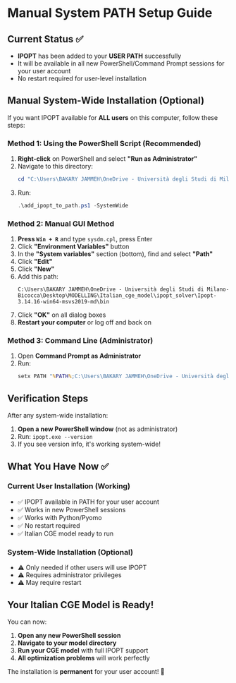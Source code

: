 # Manual System PATH Setup Guide

## Current Status ✅
- **IPOPT** has been added to your **USER PATH** successfully
- It will be available in all new PowerShell/Command Prompt sessions for your user account
- No restart required for user-level installation

## Manual System-Wide Installation (Optional)

If you want IPOPT available for **ALL users** on this computer, follow these steps:

### Method 1: Using the PowerShell Script (Recommended)
1. **Right-click** on PowerShell and select **"Run as Administrator"**
2. Navigate to this directory:
   ```powershell
   cd "C:\Users\BAKARY JAMMEH\OneDrive - Università degli Studi di Milano-Bicocca\Desktop\MODELLING\Italian_cge_model"
   ```
3. Run:
   ```powershell
   .\add_ipopt_to_path.ps1 -SystemWide
   ```

### Method 2: Manual GUI Method
1. **Press `Win + R`** and type `sysdm.cpl`, press Enter
2. Click **"Environment Variables"** button
3. In the **"System variables"** section (bottom), find and select **"Path"**
4. Click **"Edit"**
5. Click **"New"**
6. Add this path:
   ```
   C:\Users\BAKARY JAMMEH\OneDrive - Università degli Studi di Milano-Bicocca\Desktop\MODELLING\Italian_cge_model\ipopt_solver\Ipopt-3.14.16-win64-msvs2019-md\bin
   ```
7. Click **"OK"** on all dialog boxes
8. **Restart your computer** or log off and back on

### Method 3: Command Line (Administrator)
1. Open **Command Prompt as Administrator**
2. Run:
   ```cmd
   setx PATH "%PATH%;C:\Users\BAKARY JAMMEH\OneDrive - Università degli Studi di Milano-Bicocca\Desktop\MODELLING\Italian_cge_model\ipopt_solver\Ipopt-3.14.16-win64-msvs2019-md\bin" /M
   ```

## Verification Steps
After any system-wide installation:

1. **Open a new PowerShell window** (not as administrator)
2. Run: `ipopt.exe --version`
3. If you see version info, it's working system-wide!

## What You Have Now ✅

### Current User Installation (Working)
- ✅ IPOPT available in PATH for your user account
- ✅ Works in new PowerShell sessions
- ✅ Works with Python/Pyomo
- ✅ No restart required
- ✅ Italian CGE model ready to run

### System-Wide Installation (Optional)
- ⚠️ Only needed if other users will use IPOPT
- ⚠️ Requires administrator privileges
- ⚠️ May require restart

## Your Italian CGE Model is Ready!

You can now:
1. **Open any new PowerShell session**
2. **Navigate to your model directory**
3. **Run your CGE model** with full IPOPT support
4. **All optimization problems** will work perfectly

The installation is **permanent** for your user account! 🎉